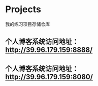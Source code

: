 # Projects
我的练习项目存储仓库
## 个人博客系统访问地址：http://39.96.179.159:8888/
## 个人博客系统访问地址：http://39.96.179.159:8080/
